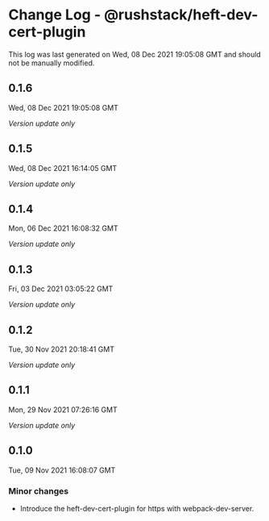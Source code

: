 # Change Log - @rushstack/heft-dev-cert-plugin

This log was last generated on Wed, 08 Dec 2021 19:05:08 GMT and should not be manually modified.

## 0.1.6
Wed, 08 Dec 2021 19:05:08 GMT

_Version update only_

## 0.1.5
Wed, 08 Dec 2021 16:14:05 GMT

_Version update only_

## 0.1.4
Mon, 06 Dec 2021 16:08:32 GMT

_Version update only_

## 0.1.3
Fri, 03 Dec 2021 03:05:22 GMT

_Version update only_

## 0.1.2
Tue, 30 Nov 2021 20:18:41 GMT

_Version update only_

## 0.1.1
Mon, 29 Nov 2021 07:26:16 GMT

_Version update only_

## 0.1.0
Tue, 09 Nov 2021 16:08:07 GMT

### Minor changes

- Introduce the heft-dev-cert-plugin for https with webpack-dev-server.

